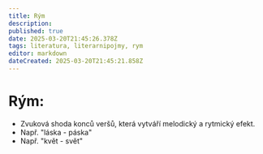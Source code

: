 ```yaml
---
title: Rým
description: 
published: true
date: 2025-03-20T21:45:26.378Z
tags: literatura, literarnipojmy, rym
editor: markdown
dateCreated: 2025-03-20T21:45:21.858Z
---
```


# Rým:
- Zvuková shoda konců veršů, která vytváří melodický a rytmický efekt.
- Např. "láska - páska"
- Např. "květ - svět"